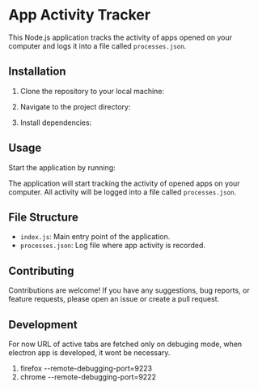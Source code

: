 # App Activity Tracker

This Node.js application tracks the activity of apps opened on your computer and logs it into a file called `processes.json`.

## Installation

1. Clone the repository to your local machine:

2. Navigate to the project directory:

3. Install dependencies:

## Usage

Start the application by running:

The application will start tracking the activity of opened apps on your computer. All activity will be logged into a file called `processes.json`.

## File Structure

- `index.js`: Main entry point of the application.
- `processes.json`: Log file where app activity is recorded.

## Contributing

Contributions are welcome! If you have any suggestions, bug reports, or feature requests, please open an issue or create a pull request.

## Development

For now URL of active tabs are fetched only on debuging mode, when electron app is developed, it wont be necessary.

1. firefox --remote-debugging-port=9223
2. chrome --remote-debugging-port=9222
